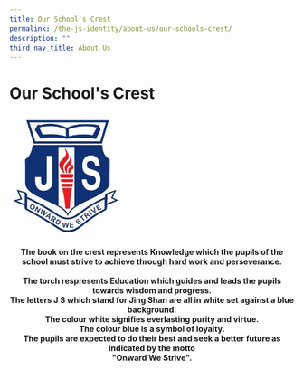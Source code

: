 ```yaml
---
title: Our School's Crest
permalink: /the-js-identity/about-us/our-schools-crest/
description: ""
third_nav_title: About Us
---
```

# **Our School's Crest**

<img src="/images/1010995_1384504968479971_449973550_n.jpg" 
     style="width:40%">


<center><b>The book on the crest represents Knowledge which the pupils of the school must strive to achieve through hard work and perseverance.<br><br>
The torch respresents Education which guides and leads the pupils towards wisdom and progress. <br>
The letters J S which stand for Jing Shan are all in white set against a blue background.<br>
The colour white signifies everlasting purity and virtue.<br>
The colour blue is a symbol of loyalty.<br>
The pupils are expected to do their best and seek a better future as indicated by the motto<br>
"Onward We Strive".</b></center>